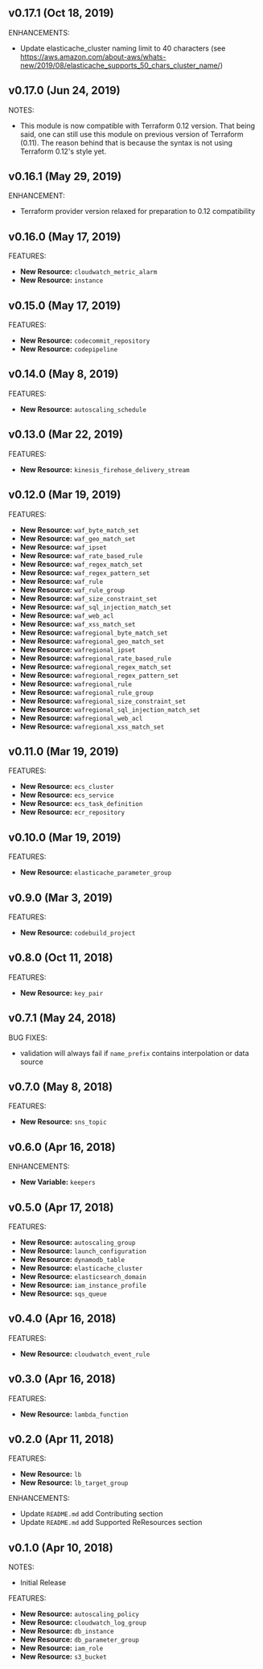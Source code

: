 ## v0.17.1 (Oct 18, 2019)

ENHANCEMENTS:

* Update elasticache_cluster naming limit to 40 characters (see https://aws.amazon.com/about-aws/whats-new/2019/08/elasticache_supports_50_chars_cluster_name/)

## v0.17.0 (Jun 24, 2019)

NOTES:

* This module is now compatible with Terraform 0.12 version. That being said, one can still use this module on previous version of Terraform (0.11). The reason behind that is because the syntax is not using Terraform 0.12's style yet.

## v0.16.1 (May 29, 2019)

ENHANCEMENT:

* Terraform provider version relaxed for preparation to 0.12 compatibility

## v0.16.0 (May 17, 2019)

FEATURES:

* **New Resource:** `cloudwatch_metric_alarm`
* **New Resource:** `instance`

## v0.15.0 (May 17, 2019)

FEATURES:

* **New Resource:** `codecommit_repository`
* **New Resource:** `codepipeline`

## v0.14.0 (May 8, 2019)

FEATURES:

* **New Resource:** `autoscaling_schedule`

## v0.13.0 (Mar 22, 2019)

FEATURES:

* **New Resource:** `kinesis_firehose_delivery_stream`

## v0.12.0 (Mar 19, 2019)

FEATURES:

* **New Resource:** `waf_byte_match_set`
* **New Resource:** `waf_geo_match_set`
* **New Resource:** `waf_ipset`
* **New Resource:** `waf_rate_based_rule`
* **New Resource:** `waf_regex_match_set`
* **New Resource:** `waf_regex_pattern_set`
* **New Resource:** `waf_rule`
* **New Resource:** `waf_rule_group`
* **New Resource:** `waf_size_constraint_set`
* **New Resource:** `waf_sql_injection_match_set`
* **New Resource:** `waf_web_acl`
* **New Resource:** `waf_xss_match_set`
* **New Resource:** `wafregional_byte_match_set`
* **New Resource:** `wafregional_geo_match_set`
* **New Resource:** `wafregional_ipset`
* **New Resource:** `wafregional_rate_based_rule`
* **New Resource:** `wafregional_regex_match_set`
* **New Resource:** `wafregional_regex_pattern_set`
* **New Resource:** `wafregional_rule`
* **New Resource:** `wafregional_rule_group`
* **New Resource:** `wafregional_size_constraint_set`
* **New Resource:** `wafregional_sql_injection_match_set`
* **New Resource:** `wafregional_web_acl`
* **New Resource:** `wafregional_xss_match_set`

## v0.11.0 (Mar 19, 2019)

FEATURES:

* **New Resource:** `ecs_cluster`
* **New Resource:** `ecs_service`
* **New Resource:** `ecs_task_definition`
* **New Resource:** `ecr_repository`

## v0.10.0 (Mar 19, 2019)

FEATURES:

* **New Resource:** `elasticache_parameter_group`

## v0.9.0 (Mar 3, 2019)

FEATURES:

* **New Resource:** `codebuild_project`

## v0.8.0 (Oct 11, 2018)

FEATURES:

* **New Resource:** `key_pair`

## v0.7.1 (May 24, 2018)

BUG FIXES:

* validation will always fail if `name_prefix` contains interpolation or data source

## v0.7.0 (May 8, 2018)

FEATURES:

* **New Resource:** `sns_topic`

## v0.6.0 (Apr 16, 2018)

ENHANCEMENTS:

* **New Variable:** `keepers`

## v0.5.0 (Apr 17, 2018)

FEATURES:

* **New Resource:** `autoscaling_group`
* **New Resource:** `launch_configuration`
* **New Resource:** `dynamodb_table`
* **New Resource:** `elasticache_cluster`
* **New Resource:** `elasticsearch_domain`
* **New Resource:** `iam_instance_profile`
* **New Resource:** `sqs_queue`

## v0.4.0 (Apr 16, 2018)

FEATURES:

* **New Resource:** `cloudwatch_event_rule`

## v0.3.0 (Apr 16, 2018)

FEATURES:

* **New Resource:** `lambda_function`

## v0.2.0 (Apr 11, 2018)

FEATURES:

* **New Resource:** `lb`
* **New Resource:** `lb_target_group`

ENHANCEMENTS:

* Update `README.md` add Contributing section
* Update `README.md` add Supported ReResources section

## v0.1.0 (Apr 10, 2018)

NOTES:

* Initial Release

FEATURES:

* **New Resource:** `autoscaling_policy`
* **New Resource:** `cloudwatch_log_group`
* **New Resource:** `db_instance`
* **New Resource:** `db_parameter_group`
* **New Resource:** `iam_role`
* **New Resource:** `s3_bucket`
